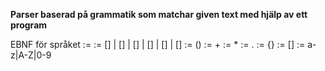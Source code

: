 **Parser baserad på grammatik som matchar given text med hjälp av ett program**

EBNF för språket
  <program> := <expr>
  <expr> := <text>[<expr>] | <group>[<expr>] | <or>[<expr>] | <many>[<expr>] | <any>[<expr>] | <counter>[<expr>]
  <group> := (<expr>)
  <or> := <expr>+<expr>
  <many> := <expr>*
  <any> := .
  <counter> := <expr>{<number>}
  <text> := <char>[<text>]
  <char> := a-z|A-Z|0-9
